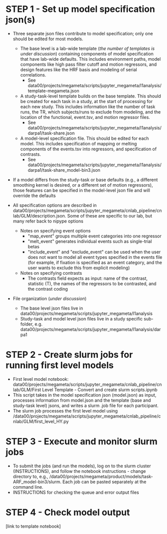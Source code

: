 # STEP 1 - Set up model specification json(s) 
* Three separate json files contribute to model specification; only one should be edited for most models. 
  * The base level is a lab-wide template (*the number of templates is under discussion*) containing components of model specification that have lab-wide defaults. This includes environment paths, model components like high pass filter cutoff and motion regressors, and design features like the HRF basis and modeling of serial correlations.
    * See data00/projects/megameta/scripts/jupyter_megameta/l1analysis/template-megameta.json
  * A study-task-level template builds on the base template. This should be created for each task in a study, at the start of processing for each new study. This includes information like the number of task runs, the TR, which subjects/runs to exclude from modeling, and the location of the functional, event.tsv, and motion regressor files. 
    * See data00/projects/megameta/scripts/jupyter_megameta/l1analysis/darpa1/task-share.json
  * A model-level specification file. This should be edited for each model. This includes specification of mapping or melting components of the events.tsv into regressors, and specification of contrasts.
    * See data00/projects/megameta/scripts/jupyter_megameta/l1analysis/darpa1/task-share_model-bin3.json
 * If a model differs from the study-task or base defaults (e.g., a different smoothing kernel is desired, or a different set of motion regressors), those features can be specified in the model-level json file and will override the defaults 
 * All specification options are described in data00/projects/megameta/scripts/jupyter_megameta/cnlab_pipeline/cnlab/GLM/description.json. Some of these are specific to our lab, but many refer back to nipype options
   * Notes on specifying event options
     * "map_event" groups multiple event categories into one regressor
     * "melt_event" generates individual events such as single-trial betas
     * "include_event" and "exclude_event" can be used when the user does not want to model all event types specified in the events file (for example, if fixation is specified as an event category, and the user wants to exclude this from explicit modeling)
   * Notes on specifying contrasts
     * The contrasts field expects as input: name of the contrast, statistic (T), the names of the regressors to be contrasted, and the contrast coding      
     
* File organization (*under discussion*)
  * The base level json files live in data00/projects/megameta/scripts/jupyter_megameta/l1analysis
  * Study-task and model level json files live in a study specific sub-folder, e.g. data00/projects/megameta/scripts/jupyter_megameta/l1analysis/darpa1

 
# STEP 2 - Create slurm jobs for running first level models
* First level model notebook: data00/projects/megameta/scripts/jupyter_megameta/cnlab_pipeline/cnlab/GLM/First Level Template - Convert and create slurm scripts.ipynb
* This script takes in the model specification json (model.json) as input, processes information from model.json and the template (base and study-task level) jsons, and writes a slurm .job file for each participant. 
* The slurm job processes the first level model using /data00/projects/megameta/scripts/jupyter_megameta/cnlab_pipeline/cnlab/GLM/first_level_HY.py 


# STEP 3 - Execute and monitor slurm jobs 
* To submit the jobs (and run the models), log on to the slurm cluster (INSTRUCTIONS), and follow the notebook instructions - change directory to, e.g., /data00/projects/megameta/product/models/task-ARF_model-bin3/slurm. Each job can be pasted separately at the command line. 
* INSTRUCTIONS for checking the queue and error output files 


# STEP 4 - Check model output 
[link to template notebook]









